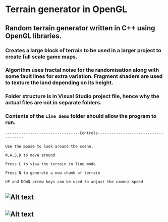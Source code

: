 # Terrain generator in OpenGL
## Random terrain generator written in C++ using OpenGL libraries.
### Creates a large block of terrain to be used in a larger project to create full scale game maps.
### Algorithm uses fractal noise for the randomisation along with some fault lines for extra variation. Fragment shaders are used to texture the land depending on its height.

### Folder structure is in Visual Studio project file, hence why the actual files are not in separate folders.
### Contents of the `Live demo` folder should allow the program to run. 

```
---------------------------------Controls-------------------------------------

Use the mouse to look around the scene.

W,A,S,D to move around

Press L to view the terrain in line mode

Press N to generate a new chunk of terrain

UP and DOWN arrow keys can be used to adjust the camera speed
```
## ![Alt text](https://i.ibb.co/Tkp8d7B/Terrain-Generator.png)

## ![Alt text](https://i.ibb.co/zQCWDHx/LineMode.png)

